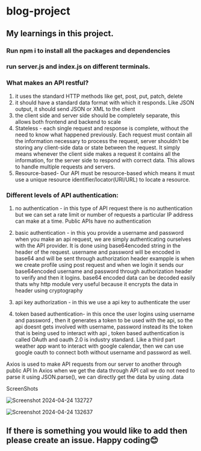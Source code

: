 # blog-project
## My learnings in this project.

### Run npm i to install all the packages and dependencies
### run server.js and index.js on different terminals.

### What makes an API restful?
1. it uses the standard HTTP methods like get, post, put, patch, delete
2. it should have a standard data format with which it responds. Like JSON output, it should send JSON or XML to the client
3. the client side and server side should be completely separate, this allows both frontend and backend to scale
4. Stateless - each single request and response is complete, without the need to know what happened previously. Each request must contain all the information necessary to process the request, server shouldn't be storing any client-side data or state between the request. It simply means whenever the client side makes a request it contains all the information, for the server side to respond with correct data. This allows to handle multiple requests and servers.
5. Resource-based- Our API must be resource-based which means it must use a unique resource identifier/locator(URI/URL) to locate a resource.

### Different levels of API authentication:
1. no authentication - in this type of API request there is no authentication but we can set a rate limit or number of requests a particular IP address can make at a time. Public APIs have no authentication

2. basic authentication -  in this you provide a username and password when you make an api request, we are simply authenticating ourselves with the API provider. It is done using base64encoded string in the header of the request. username and password will be encoded in base64 and will be sent through authorization header exampple is when we create profile using post request and when we login it sends our base64encoded username and password through authorization header to verify and then it logins. base64 encoded data can be decoded easily thats why http module very useful because it encrypts the data in header using cryptography

3. api key authorization - in this we use a api key to authenticate the user 

4. token based authentication- in this once the user logins using username and password , then it generates a token to be used with the api, so the api doesnt gets involved with username, password instead its the token that is being used to interact with api , token based authentication is called OAuth and oauth 2.0 is industry standard. Like a third part weather app want to interact with google calendar, then we can use google oauth to connect both without username and password as well.

Axios is used to make API requests from our server to another through public API
In Axios when we get the data through API call we do not need to parse it using JSON.parse(), we can directly get the data by using .data 

ScreenShots

![Screenshot 2024-04-24 132727](https://github.com/SarthakJaiswal001/blog-project/assets/96002671/84adfdd9-5293-4b24-843a-8025a32b0087)


![Screenshot 2024-04-24 132637](https://github.com/SarthakJaiswal001/blog-project/assets/96002671/1bdf04b4-f3d2-4fab-a31c-8252ad6ff494)

## If there is something you would like to add then please create an issue. Happy coding😊

